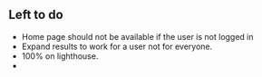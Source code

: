 ## Left to do 
- Home page should not be available if the user is not logged in 
- Expand results to work for a user not for everyone. 
- 100% on lighthouse. 
- 